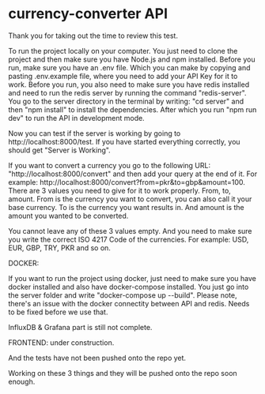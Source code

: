 # currency-converter API

Thank you for taking out the time to review this test. 

To run the project locally on your computer. You just need to clone the project and then make sure you have Node.js and npm installed.
Before you run, make sure you have an .env file. Which you can make by copying and pasting .env.example file, where you need to add your API Key for it to work. 
Before you run, you also need to make sure you have redis installed and need to run the redis server by running the command "redis-server".
You go to the server directory in the terminal by writing: "cd server" and then "npm install" to install the dependencies. After which you run "npm run dev" to run the API in development mode. 

Now you can test if the server is working by going to http://localhost:8000/test. If you have started everything correctly, you should get "Server is Working".

If you want to convert a currency you go to the following URL: "http://localhost:8000/convert" and then add your query at the end of it. For example: http://localhost:8000/convert?from=pkr&to=gbp&amount=100. There are 3 values you need to give for it to work properly. From, to, amount. From is the currency you want to convert, you can also call it your base currency. To is the currency you want results in. And amount is the amount you wanted to be converted. 

You cannot leave any of these 3 values empty. And you need to make sure you write the correct ISO 4217 Code of the currencies. For example: USD, EUR, GBP, TRY, PKR and so on. 


DOCKER: 

If you want to run the project using docker, just need to make sure you have docker installed and also have docker-compose installed. You just go into the server folder and write "docker-compose up --build". 
Please note, there's an issue with the docker connectity between API and redis. Needs to be fixed before we use that. 

InfluxDB & Grafana part is still not complete.

FRONTEND:
under construction. 

 And the tests have not been pushed onto the repo yet. 

Working on these 3 things and they will be pushed onto the repo soon enough.
